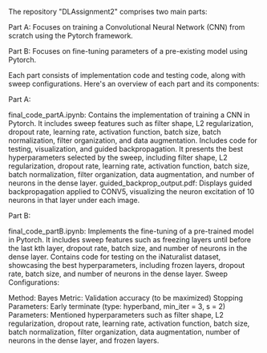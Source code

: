 The repository "DLAssignment2" comprises two main parts:

Part A: Focuses on training a Convolutional Neural Network (CNN) from scratch using the Pytorch framework.

Part B: Focuses on fine-tuning parameters of a pre-existing model using Pytorch.

Each part consists of implementation code and testing code, along with sweep configurations. Here's an overview of each part and its components:

Part A:

final_code_partA.ipynb: Contains the implementation of training a CNN in Pytorch. It includes sweep features such as filter shape, L2 regularization, dropout rate, learning rate, activation function, batch size, batch normalization, filter organization, and data augmentation.
Includes code for testing, visualization, and guided backpropagation. It presents the best hyperparameters selected by the sweep, including filter shape, L2 regularization, dropout rate, learning rate, activation function, batch size, batch normalization, filter organization, data augmentation, and number of neurons in the dense layer.
guided_backprop_output.pdf: Displays guided backpropagation applied to CONV5, visualizing the neuron excitation of 10 neurons in that layer under each image.



Part B:

final_code_partB.ipynb: Implements the fine-tuning of a pre-trained model in Pytorch. It includes sweep features such as freezing layers until before the last kth layer, dropout rate, batch size, and number of neurons in the dense layer.
 Contains code for testing on the iNaturalist dataset, showcasing the best hyperparameters, including frozen layers, dropout rate, batch size, and number of neurons in the dense layer.
Sweep Configurations:

Method: Bayes
Metric: Validation accuracy (to be maximized)
Stopping Parameters: Early terminate (type: hyperband, min_iter = 3, s = 2)
Parameters: Mentioned hyperparameters such as filter shape, L2 regularization, dropout rate, learning rate, activation function, batch size, batch normalization, filter organization, data augmentation, number of neurons in the dense layer, and frozen layers.
